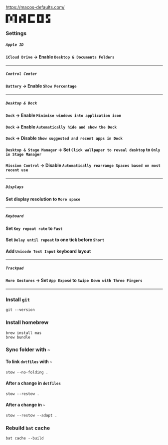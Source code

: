<https://macos-defaults.com/>

```text
█▀▄▀█ ▄▀█ █▀▀ █▀█ █▀
█░▀░█ █▀█ █▄▄ █▄█ ▄█
```

### Settings

##### `Apple ID`

#### `iCloud Drive` -> Enable `Desktop & Documents Folders`

---

##### `Control Center`

#### `Battery` -> Enable `Show Percentage`

---

##### `Desktop & Dock`

#### `Dock` -> Enable `Minimise windows into application icon`

#### `Dock` -> Enable `Automatically hide and show the Dock`

#### `Dock` -> Disable `Show suggested and recent apps in Dock`

#### `Desktop & Stage Manager` -> Set `Click wallpaper to reveal desktop` to `Only in Stage Manager`

#### `Mission Control` -> Disable `Automatically rearrange Spaces based on most recent use`

---

##### `Displays`

#### Set display resolution to `More space`

---

##### `Keyboard`

#### Set `Key repeat rate` to `Fast`

#### Set `Delay until repeat` to one tick before `Short`

#### Add `Unicode Text Input` keyboard layout

---

##### `Trackpad`

#### `More Gestures` -> Set `App Exposé` to `Swipe Down with Three Fingers`

---

### Install `git`

```shell
git --version
```

### Install homebrew

```shell
brew install mas
brew bundle
```

### Sync folder with `~`

#### To link `dotfiles` with `~`

```shell
stow --no-folding .
```

#### After a change in `dotfiles`

```shell
stow --restow .
```

#### After a change in `~`

```shell
stow --restow --adopt .
```

### Rebuild `bat` cache

```shell
bat cache --build
```
